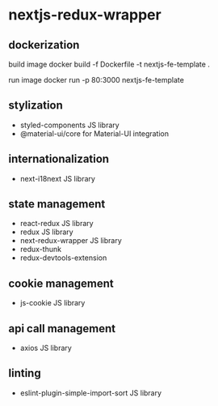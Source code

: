 # nextjs-redux-wrapper

## dockerization

build image
docker build -f Dockerfile -t nextjs-fe-template .

run image
docker run -p 80:3000 nextjs-fe-template

## stylization

<ul>
    <li>styled-components JS library</li>
    <li>@material-ui/core for Material-UI integration</li>
</ul>


## internationalization

<ul>
    <li>next-i18next JS library</li>
</ul>


## state management

<ul>
    <li>react-redux JS library</li>
    <li>redux JS library</li>
    <li>next-redux-wrapper JS library</li>
    <li>redux-thunk</li>
    <li>redux-devtools-extension</li>
</ul>


## cookie management

<ul>
    <li>js-cookie JS library</li>
</ul>

## api call management

<ul>
    <li>axios JS library</li>
</ul>


## linting


<ul>
    <li>eslint-plugin-simple-import-sort JS library</li>
</ul>


